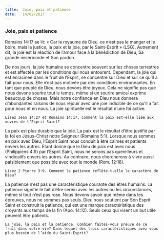 ```yaml
---
title:  Joie, paix et patience
date:   14/02/2017
---
```


### Joie, paix et patience 

Romains 14:17 se lit: « Car le royaume de Dieu, ce n’est pas le manger et le boire, mais la justice, la paix et la joie, par le Saint-Esprit » (LSG). Autrement dit, la joie est la réaction de l’amour face à la bénédiction de Dieu, Sa grande miséricorde et Son pardon. 

De nos jours, la joie humaine se concentre souvent sur les choses terrestres et est affectée par les conditions qui nous entourent. Cependant, la joie qui est enracinée dans le fruit de l’Esprit, se concentre sur Dieu et sur ce qu’Il a fait pour nous. Elle n’est pas motivée par des conditions environnantes. En tant que peuple de Dieu, nous devons être joyeux. Cela ne signifie pas que nous devons sourire tout le temps, même si un sourire amical exprime beaucoup de choses. Mais notre confiance en Dieu nous donnera d’abondantes raisons de nous réjouir avec une joie indicible de ce qu’Il a fait pour nous et en nous. La joie spirituelle est le résultat d’une foi active. 

`Lisez Jean 14:27 et Romains 14:17. Comment la paix est-elle liée aux œuvres de l’Esprit Saint?` 

La paix est plus durable que la joie. La paix est le résultat d’être justifié par la foi en Jésus-Christ notre Seigneur (Romains 5:1). Lorsque nous sommes en paix avec Dieu, l’Esprit Saint nous conduit à être calmes et patients envers les autres. Étant donné que le Dieu de paix est avec nous (Philippiens 4:9) par l’Esprit Saint, nous ne serons pas querelleurs et vindicatifs envers les autres. Au contraire, nous chercherons à vivre aussi paisiblement que possible avec tout le monde (Rom. 12:18). 

`Lisez 2 Pierre 3:9. Comment la patience reflète-t-elle le caractère de Dieu?` 

La patience n’est pas une caractéristique courante des êtres humains. La patience signifie le fait d’être serein avec les autres ou les circonstances, même si tout n’est pas rose. Nous devons savoir que même dans les épreuves, nous ne sommes pas seuls. Dieu nous soutient par Son Esprit Saint et construit la patience, qui est une marque caractéristique des croyants aux temps de la fin (Apo. 14:12). Seuls ceux qui visent un but utile peuvent être patients. 

`La joie, la paix et la patience. Combien faites-vous preuve de ce fruit dans votre vie? Dans lequel des trois caractéristiques avez vous plus besoin de l’aide du Saint-Esprit?` 